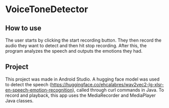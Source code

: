 # VoiceToneDetector

## How to use

The user starts by clicking the start recording button. They then record the audio they want to detect and then hit stop recording. After this, the program analyzes the speech and outputs  the emotions they had.  

## Project

This project was made in Android Studio. A hugging face model was used to detect the speech (https://huggingface.co/ehcalabres/wav2vec2-lg-xlsr-en-speech-emotion-recognition), called through curl commands in Java. To record and playback, this app uses the MediaRecorder and MediaPlayer Java classes. 

